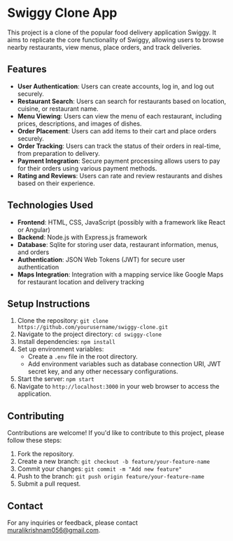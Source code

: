 # Swiggy Clone App

This project is a clone of the popular food delivery application Swiggy. It aims to replicate the core functionality of Swiggy, allowing users to browse nearby restaurants, view menus, place orders, and track deliveries.

## Features

- **User Authentication**: Users can create accounts, log in, and log out securely.
- **Restaurant Search**: Users can search for restaurants based on location, cuisine, or restaurant name.
- **Menu Viewing**: Users can view the menu of each restaurant, including prices, descriptions, and images of dishes.
- **Order Placement**: Users can add items to their cart and place orders securely.
- **Order Tracking**: Users can track the status of their orders in real-time, from preparation to delivery.
- **Payment Integration**: Secure payment processing allows users to pay for their orders using various payment methods.
- **Rating and Reviews**: Users can rate and review restaurants and dishes based on their experience.

## Technologies Used

- **Frontend**: HTML, CSS, JavaScript (possibly with a framework like React or Angular)
- **Backend**: Node.js with Express.js framework
- **Database**: Sqlite for storing user data, restaurant information, menus, and orders
- **Authentication**: JSON Web Tokens (JWT) for secure user authentication
- **Maps Integration**: Integration with a mapping service like Google Maps for restaurant location and delivery tracking

## Setup Instructions

1. Clone the repository: `git clone https://github.com/yourusername/swiggy-clone.git`
2. Navigate to the project directory: `cd swiggy-clone`
3. Install dependencies: `npm install`
4. Set up environment variables:
   - Create a `.env` file in the root directory.
   - Add environment variables such as database connection URI, JWT secret key, and any other necessary configurations.
5. Start the server: `npm start`
6. Navigate to `http://localhost:3000` in your web browser to access the application.

## Contributing

Contributions are welcome! If you'd like to contribute to this project, please follow these steps:

1. Fork the repository.
2. Create a new branch: `git checkout -b feature/your-feature-name`
3. Commit your changes: `git commit -m "Add new feature"`
4. Push to the branch: `git push origin feature/your-feature-name`
5. Submit a pull request.


## Contact

For any inquiries or feedback, please contact muralikrishnam056@gmail.com.
